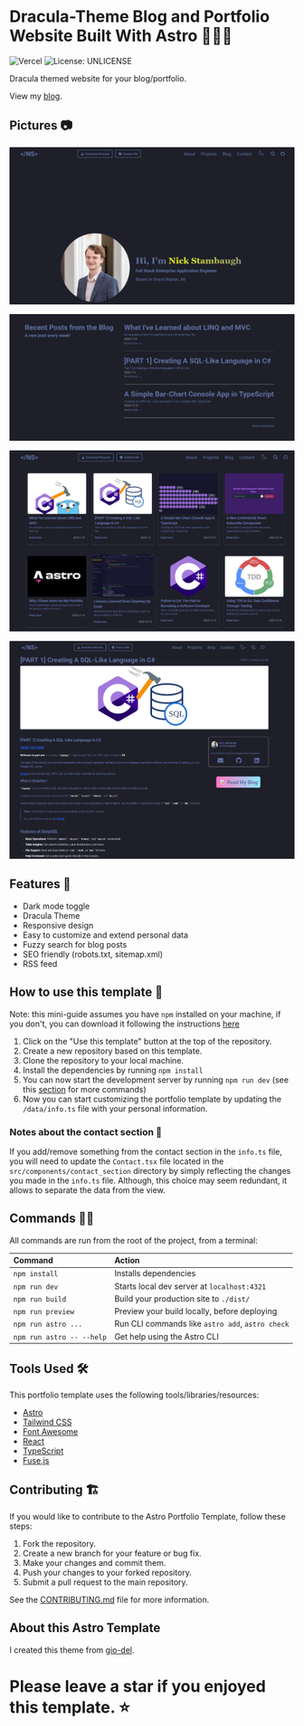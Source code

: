# Dracula-Theme Blog and Portfolio Website Built With Astro 🧛‍♂️🦇

![Vercel](https://vercelbadge.vercel.app/api/sieep-coding/sieep-coding.github.io) ![License: UNLICENSE](https://img.shields.io/badge/License-UNLICENSE-blue.svg)

Dracula themed website for your blog/portfolio.

View my [blog](https://nickstambaugh.vercel.app/posts/).

## Pictures :camera:

![](https://github.com/Sieep-Coding/sieep-coding.github.io/blob/main/public/image.png)

![](https://github.com/Sieep-Coding/sieep-coding.github.io/blob/main/public/image2.png)

![](https://github.com/Sieep-Coding/sieep-coding.github.io/blob/main/public/image3.png)

![](https://github.com/Sieep-Coding/sieep-coding.github.io/blob/main/public/image4.png)

## Features :open_hands:

- Dark mode toggle
- Dracula Theme
- Responsive design
- Easy to customize and extend personal data
- Fuzzy search for blog posts
- SEO friendly (robots.txt, sitemap.xml)
- RSS feed

## How to use this template :toolbox:

Note: this mini-guide assumes you have `npm` installed on your machine, if you don't, you can download it following the instructions [here](https://docs.npmjs.com/downloading-and-installing-node-js-and-npm)

1. Click on the "Use this template" button at the top of the repository.
2. Create a new repository based on this template.
3. Clone the repository to your local machine.
4. Install the dependencies by running `npm install`
5. You can now start the development server by running `npm run dev` (see this [section](#16-commands-genie_man) for more commands)
6. Now you can start customizing the portfolio template by updating the `/data/info.ts` file with your personal information.

### Notes about the contact section :email:

If you add/remove something from the contact section in the `info.ts` file, you will need to update the `Contact.tsx` file located in the `src/components/contact_section` directory by simply reflecting the changes you made in the `info.ts` file. Although, this choice may seem redundant, it allows to separate the data from the view.

## Commands :genie_man:

All commands are run from the root of the project, from a terminal:

| Command                   | Action                                           |
| :------------------------ | :----------------------------------------------- |
| `npm install`             | Installs dependencies                            |
| `npm run dev`             | Starts local dev server at `localhost:4321`      |
| `npm run build`           | Build your production site to `./dist/`          |
| `npm run preview`         | Preview your build locally, before deploying     |
| `npm run astro ...`       | Run CLI commands like `astro add`, `astro check` |
| `npm run astro -- --help` | Get help using the Astro CLI                     |

## Tools Used :hammer_and_wrench:

This portfolio template uses the following tools/libraries/resources:

- [Astro](https://astro.build/)
- [Tailwind CSS](https://tailwindcss.com/)
- [Font Awesome](https://fontawesome.com/)
- [React](https://reactjs.org/)
- [TypeScript](https://www.typescriptlang.org/)
- [Fuse.js](https://fusejs.io/)

## Contributing :building_construction:

If you would like to contribute to the Astro Portfolio Template, follow these steps:

1. Fork the repository.
2. Create a new branch for your feature or bug fix.
3. Make your changes and commit them.
4. Push your changes to your forked repository.
5. Submit a pull request to the main repository.

See the [CONTRIBUTING.md](CONTRIBUTING.md) file for more information.

## About this Astro Template

I created this theme from [gio-del](https://github.com/gio-del/Astro-Theme-Astroway).

# Please leave a star if you enjoyed this template. ⭐
